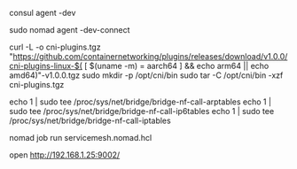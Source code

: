 consul agent -dev

sudo nomad agent -dev-connect

curl -L -o cni-plugins.tgz "https://github.com/containernetworking/plugins/releases/download/v1.0.0/cni-plugins-linux-$( [ $(uname -m) = aarch64 ] && echo arm64 || echo amd64)"-v1.0.0.tgz
sudo mkdir -p /opt/cni/bin
sudo tar -C /opt/cni/bin -xzf cni-plugins.tgz



echo 1 | sudo tee /proc/sys/net/bridge/bridge-nf-call-arptables
echo 1 | sudo tee /proc/sys/net/bridge/bridge-nf-call-ip6tables
echo 1 | sudo tee /proc/sys/net/bridge/bridge-nf-call-iptables


nomad job run servicemesh.nomad.hcl

open http://192.168.1.25:9002/